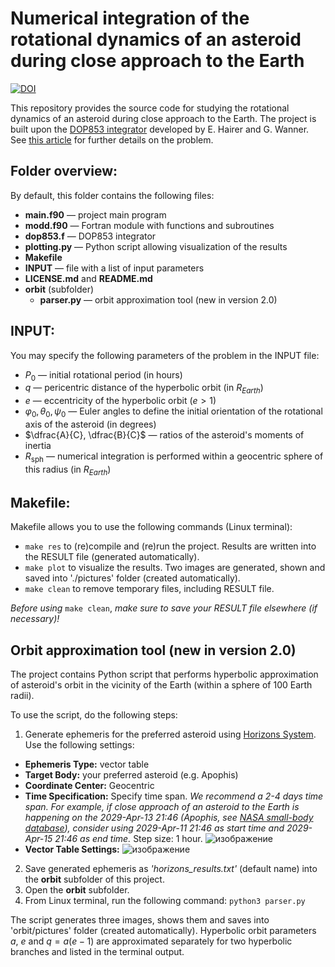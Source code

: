 # Numerical integration of the rotational dynamics of an asteroid during close approach to the Earth

[![DOI](https://zenodo.org/badge/889539887.svg)](https://doi.org/10.5281/zenodo.14173662)

This repository provides the source code for studying the rotational dynamics of an asteroid during close approach to the Earth. The project is built upon the [DOP853 integrator](http://www.unige.ch/~hairer/prog/nonstiff/dop853.f) developed by E. Hairer and G. Wanner. See [this article](https://link.springer.com/article/10.1134/S0038094623700107) for further details on the problem.

## Folder overview:
By default, this folder contains the following files:
- **main.f90** — project main program
- **modd.f90** — Fortran module with functions and subroutines
- **dop853.f** — DOP853 integrator
- **plotting.py** — Python script allowing visualization of the results
- **Makefile**
- **INPUT** — file with a list of input parameters
- **LICENSE.md** and **README.md**
- **orbit** (subfolder)
  - **parser.py** — orbit approximation tool (new in version 2.0)

## INPUT:
You may specify the following parameters of the problem in the INPUT file:
- $P_0$ — initial rotational period (in hours)
- $q$ — pericentric distance of the hyperbolic orbit (in $R_{Earth}$)
- $e$ — eccentricity of the hyperbolic orbit ($e > 1$)
- $\varphi_0, \theta_0, \psi_0$ — Euler angles to define the initial orientation of the rotational axis of the asteroid (in degrees)
- $\dfrac{A}{C}, \dfrac{B}{C}$ — ratios of the asteroid's moments of inertia
- $R_\mathrm{sph}$ — numerical integration is performed within a geocentric sphere of this radius (in $R_{Earth}$)

## Makefile:
Makefile allows you to use the following commands (Linux terminal):
- `make res` to (re)compile and (re)run the project. Results are written into the RESULT file (generated automatically).
- `make plot` to visualize the results. Two images are generated, shown and saved into './pictures' folder (created automatically).
- `make clean` to remove temporary files, including RESULT file.

_Before using_ `make clean`, _make sure to save your RESULT file elsewhere (if necessary)!_

## Orbit approximation tool (new in version 2.0)

The project contains Python script that performs hyperbolic approximation of asteroid's orbit in the vicinity of the Earth (within a sphere of 100 Earth radii).

To use the script, do the following steps:
1) Generate ephemeris for the preferred asteroid using [Horizons System](https://ssd.jpl.nasa.gov/horizons/app.html#/).
Use the following settings:
- **Ephemeris Type:** vector table
- **Target Body:** your preferred asteroid (e.g. Apophis)
- **Coordinate Center:** Geocentric
- **Time Specification:** Specify time span. _We recommend a 2-4 days time span. For example, if close approach of an asteroid to the Earth is happening on the 2029-Apr-13 21:46 (Apophis, see [NASA small-body database](https://ssd.jpl.nasa.gov/tools/sbdb_lookup.html#/)), consider using 2029-Apr-11 21:46 as start time and 2029-Apr-15 21:46 as end time._ 
Step size: 1 hour.
![изображение](https://github.com/user-attachments/assets/6d1e7ea9-5352-4105-9d70-682b87f04151)
- **Vector Table Settings:**
![изображение](https://github.com/user-attachments/assets/71c0f36a-7315-43a0-8f67-571591128c6b)
2) Save generated ephemeris as _'horizons_results.txt'_ (default name) into the **orbit** subfolder of this project.
3) Open the **orbit** subfolder.
4) From Linux terminal, run the following command: ```python3 parser.py```

The script generates three images, shows them and saves into 'orbit/pictures' folder (created automatically). Hyperbolic orbit parameters $a$, $e$ and $q = a(e - 1)$ are approximated separately for two hyperbolic branches and listed in the terminal output.
